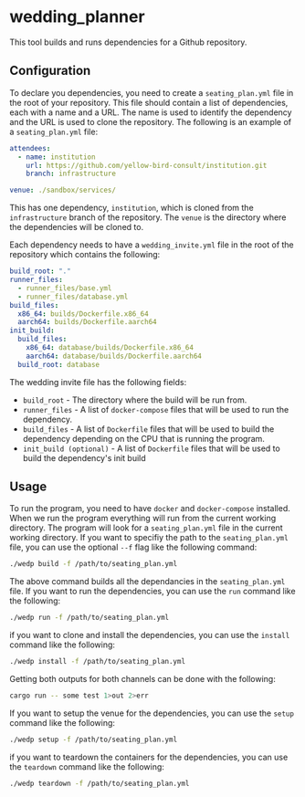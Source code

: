 # wedding_planner
This tool builds and runs dependencies for a Github repository. 

## Configuration
To declare you dependencies, you need 
to create a ```seating_plan.yml``` file in the root of your repository. 
This file should contain a list of dependencies, each with a name and a URL. 
The name is used to identify the dependency and the URL is used to clone the repository. 
The following is an example of a ```seating_plan.yml``` file:

```yaml
attendees:
  - name: institution
    url: https://github.com/yellow-bird-consult/institution.git
    branch: infrastructure

venue: ./sandbox/services/
```
This has one dependency, ```institution```, which is cloned from the ```infrastructure``` branch of 
the repository. The ```venue``` is the directory where the dependencies will be cloned to.

Each dependency needs to have a ```wedding_invite.yml``` file in the root of the repository which
contains the following:

```yaml
build_root: "."
runner_files:
  - runner_files/base.yml
  - runner_files/database.yml
build_files:
  x86_64: builds/Dockerfile.x86_64
  aarch64: builds/Dockerfile.aarch64
init_build:
  build_files:
    x86_64: database/builds/Dockerfile.x86_64
    aarch64: database/builds/Dockerfile.aarch64
  build_root: database
```
The wedding invite file has the following fields:

* ```build_root``` - The directory where the build will be run from.
* ```runner_files``` - A list of ```docker-compose``` files that will be used to run the dependency.
* ```build_files``` - A list of ```Dockerfile``` files that will be used to build the dependency
depending on the CPU that is running the program.
* ```init_build (optional)``` - A list of ```Dockerfile``` files that will be used to build the 
dependency's init build


## Usage
To run the program, you need to have ```docker``` and ```docker-compose``` installed. When we run the
program everything will run from the current working directory. The program will look for a 
```seating_plan.yml``` file in the current working directory. If you want to specifiy the path to the
```seating_plan.yml``` file, you can use the optional ```--f``` flag like the following command:

```bash
./wedp build -f /path/to/seating_plan.yml
```
The above command builds all the dependancies in the ```seating_plan.yml``` file. If you want to
run the dependencies, you can use the ```run``` command like the following:

```bash
./wedp run -f /path/to/seating_plan.yml
```

if you want to clone and install the dependencies, you can use the ```install``` command like the
following:

```bash
./wedp install -f /path/to/seating_plan.yml
```
Getting both outputs for both channels can be done with the following:

```bash
cargo run -- some test 1>out 2>err
```

If you want to setup the venue for the dependencies, you can use the ```setup``` command like the
following:

```bash
./wedp setup -f /path/to/seating_plan.yml
```

if you want to teardown the containers for the dependencies, you can use the ```teardown``` command
like the following:

```bash
./wedp teardown -f /path/to/seating_plan.yml
```
